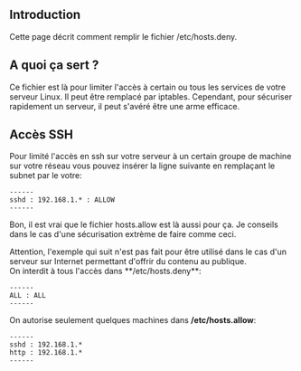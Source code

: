 Introduction
------------

Cette page décrit comment remplir le fichier /etc/hosts.deny.

A quoi ça sert ?
----------------

Ce fichier est là pour limiter l'accès à certain ou tous les services de
votre serveur Linux. Il peut être remplacé par iptables. Cependant, pour
sécuriser rapidement un serveur, il peut s'avéré être une arme efficace.

Accès SSH
---------

Pour limité l'accès en ssh sur votre serveur à un certain groupe de
machine sur votre réseau vous pouvez insérer la ligne suivante en
remplaçant le subnet par le votre:

``` {.bash}
------
sshd : 192.168.1.* : ALLOW
------
```

Bon, il est vrai que le fichier hosts.allow est là aussi pour ça. Je
conseils dans le cas d'une sécurisation extrème de faire comme ceci.

<div align="left">
<div class="msg_warning">
Attention, l'exemple qui suit n'est pas fait pour être utilisé dans le
cas d'un serveur sur Internet permettant d'offrir du contenu au
publique.

</div>
</div>
On interdit à tous l'accès dans **/etc/hosts.deny**:

``` {.bash}
------
ALL : ALL
------
```

On autorise seulement quelques machines dans **/etc/hosts.allow**:

``` {.bash}
------
sshd : 192.168.1.*
http : 192.168.1.*
------
```
